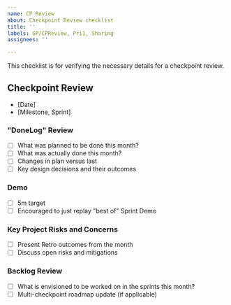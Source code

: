 ```yaml
---
name: CP Review
about: Checkpoint Review checklist
title: ''
labels: GP/CPReview, Pri1, Sharing
assignees: ''

---
```


This checklist is for verifying the necessary details for a checkpoint review. 

## Checkpoint Review
- [Date]
- [Milestone, Sprint]

### "DoneLog" Review
- [ ] What was planned to be done this month?
- [ ] What was actually done this month?
- [ ] Changes in plan versus last
- [ ] Key design decisions and their outcomes

### Demo
- [ ] 5m target
- [ ] Encouraged to just replay "best of" Sprint Demo

### Key Project Risks and Concerns
- [ ] Present Retro outcomes from the month
- [ ] Discuss open risks and mitigations

### Backlog Review
- [ ] What is envisioned to be worked on in the sprints this month?
- [ ] Multi-checkpoint roadmap update (if applicable)
